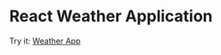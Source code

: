 # React Weather Application

Try it: <a href="https://pure-citadel-89038.herokuapp.com/" target="_blank">Weather App</a>
